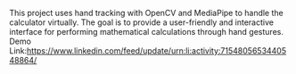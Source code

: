 This project uses hand tracking with OpenCV and MediaPipe to handle the calculator virtually. The goal is to provide a user-friendly and interactive interface for performing mathematical calculations through hand gestures.
Demo Link:https://www.linkedin.com/feed/update/urn:li:activity:7154805653440548864/
